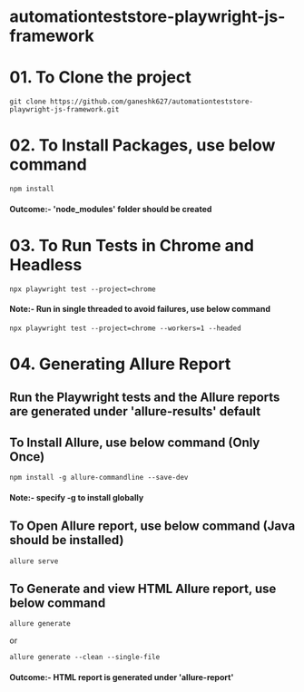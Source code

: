# automationteststore-playwright-js-framework


# 01. To Clone the project

    git clone https://github.com/ganeshk627/automationteststore-playwright-js-framework.git


# 02. To Install Packages, use below command

    npm install
    
#### Outcome:- 'node_modules' folder should be created

# 03. To Run Tests in Chrome and Headless

    npx playwright test --project=chrome


#### Note:- Run in single threaded to avoid failures, use below command

    npx playwright test --project=chrome --workers=1 --headed



# 04. Generating Allure Report

## Run the Playwright tests and the Allure reports are generated under 'allure-results' default

## To Install Allure, use below command (Only Once)

    npm install -g allure-commandline --save-dev


#### Note:- specify -g to install globally

## To Open Allure report, use below command (Java should be installed)

    allure serve

## To Generate and view HTML Allure report, use below command

    allure generate

or

    allure generate --clean --single-file

#### Outcome:- HTML report is generated under 'allure-report'
